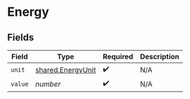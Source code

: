 # Energy


## Fields

| Field                                                  | Type                                                   | Required                                               | Description                                            |
| ------------------------------------------------------ | ------------------------------------------------------ | ------------------------------------------------------ | ------------------------------------------------------ |
| `unit`                                                 | [shared.EnergyUnit](../../models/shared/energyunit.md) | :heavy_check_mark:                                     | N/A                                                    |
| `value`                                                | *number*                                               | :heavy_check_mark:                                     | N/A                                                    |